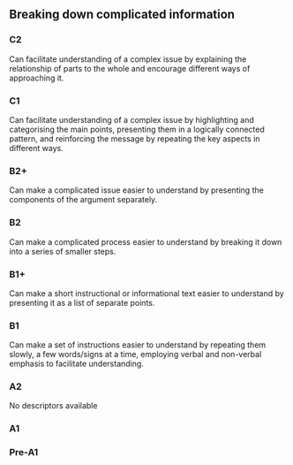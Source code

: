 ## Breaking down complicated information
### C2
Can facilitate understanding of a complex issue by explaining the relationship of parts to the whole and encourage different ways of approaching it.
### C1
Can facilitate understanding of a complex issue by highlighting and categorising the main points, presenting them in a logically connected pattern, and reinforcing the message by repeating the key aspects in different ways.
### B2+
Can make a complicated issue easier to understand by presenting the components of the argument separately.
### B2
Can make a complicated process easier to understand by breaking it down into a series of smaller steps.
### B1+
Can make a short instructional or informational text easier to understand by presenting it as a list of separate points.
### B1
Can make a set of instructions easier to understand by repeating them slowly, a few words/signs at a time, employing verbal and non-verbal emphasis to facilitate understanding.
### A2
No descriptors available
### A1

### Pre-A1